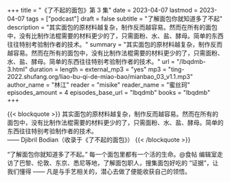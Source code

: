 +++
title = "《了不起的面包》第 3 集"
date = 2023-04-07
lastmod = 2023-04-07
tags = ["podcast"]
draft = false
subtitle = "了解面包你就知道多了不起"
description = "其实面包的原材料越复杂，制作反而越容易。然而在所有的面包中，没有比制作法棍需要的材料更少的了，只需面粉、水、盐、酵母。简单的东西往往特别考验制作者的技术。"
summary = "其实面包的原材料越复杂，制作反而越容易。然而在所有的面包中，没有比制作法棍需要的材料更少的了，只需面粉、水、盐、酵母。简单的东西往往特别考验制作者的技术。"
url = "/lbqdmb-3.html"
duration = 
length = 
external_mp3 = "yes"
mp3 = "ting-2022.shufang.org/liao-bu-qi-de-miao-bao/mianbao_03_v1.1.mp3"
author_name = "林江"
reader = "misike"
reader_name = "蜜丝珂"
episodes_amount = 4
episodes_base_url = "lbqdmb"
books = "lbqdmb"
+++

{{< blockquote >}}
其实面包的原材料越复杂，制作反而越容易。然而在所有的面包中，没有比制作法棍需要的材料更少的了，只需面粉、水、盐、酵母。简单的东西往往特别考验制作者的技术。  
—— Djibril Bodian（收录于《了不起的面包》）
{{< /blockquote >}}

“了解面包你就知道多了不起。” 每一个面包里都有一个活的生命。@食帖 编辑室走访了巴黎、伦敦、东京、悉尼等地，了解面包职人，搜集面包好吃的 “证据”，让我们懂得 —— 凡是与手艺相关的，潜心去做了便能收获自己的领悟。
